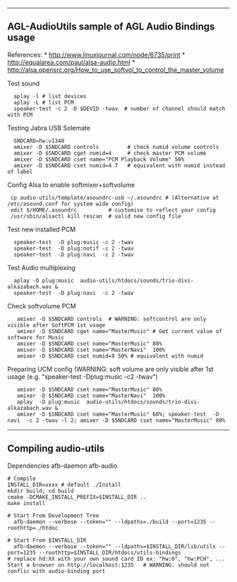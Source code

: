 ------------------------------------------------------------------------
AGL-AudioUtils sample of AGL Audio Bindings usage
------------------------------------------------------------------------
References:
    * http://www.linuxjournal.com/node/6735/print
    * http://equalarea.com/paul/alsa-audio.html
    * http://alsa.opensrc.org/How_to_use_softvol_to_control_the_master_volume

Test sound
```
  aplay -l # list devices
  aplay -L # list PCM
  speaker-test -c 2 -D $DEVID -twav  # number of channel should match with PCM
```

Testing Jabra USB Solemate
```
  SNDCARD=hw:v1340
  amixer -D $SNDCARD controls         # check numid volume controls
  amixer -D $SNDCARD cget numid=4     # check master PCM volume
  amixer -D $SNDCARD cset name="PCM Playback Volume" 50%
  amixer -D $SNDCARD cset numid=4 7   # equivalent with numid instead of label
```

Config Alsa to enable softmixer+softvolume
```
 cp audio-utils/template/asoundrc-usb ~/.asoundrc # (Alternative at /etc/asound.conf for system wide config)
 edit $/HOME/.asoundrc          # customise to reflect your config
 /usr/sbin/alsactl kill rescan  # valid new config file
```

Test new installed PCM
```
  speaker-test  -D plug:music -c 2 -twav
  speaker-test  -D plug:notif -c 2 -twav
  speaker-test  -D plug:navi  -c 2 -twav
```

Test Audio multiplexing
```
  aplay -D plug:music  audio-utils/htdocs/sounds/trio-divi-alkazabach.wav &
  speaker-test  -D plug:navi  -c 2 -twav
```

Check softvolume PCM
```
   amixer -D $SNDCARD controls  # WARNING: softcontrol are only visible after SoftPCM 1st usage
   amixer -D $SNDCARD cget name="MasterMusic" # Get current value of software for Music 
   amixer -D $SNDCARD cset name="MasterMusic" 80%
   amixer -D $SNDCARD cset name="MasterNavi"  100%
   amixer -D $SNDCARD cset numid=9 50% # equivalent with numid
```

Preparing UCM config (WARNING: soft volume are only visible after 1st usage (e.g. "speaker-test -Dplug:music -c2 -twav")
```
   amixer -D $SNDCARD cset name="MasterMusic" 80%
   amixer -D $SNDCARD cset name="MasterNavi"  100%
   aplay  -D plug:music  audio-utils/htdocs/sounds/trio-divi-alkazabach.wav &
   amixer -D $SNDCARD cset name="MasterMusic" 60%; speaker-test  -D navi  -c 2 -twav -l 2; amixer -D $SNDCARD cset name="MasterMusic" 80%
```


--------------------------------------------------------------------------------------------
  Compiling audio-utils
--------------------------------------------------------------------------------------------

Dependencies
  afb-daemon
  afb-audio

```
# Compile
INSTALL_DIR=xxxx # default ./Install
mkdir build; cd build
cmake -DCMAKE_INSTALL_PREFIX=$INSTALL_DIR ..
make install

# Start From Development Tree
  afb-daemon --verbose --token="" --ldpaths=./build --port=1235 --roothttp=./htdoc

# Start From $INSTALL_DIR
  afb-daemon --verbose --token="" --ldpaths=$INSTALL_DIR/lib/utils --port=1235 --roothttp=$INSTALL_DIR/htdocs/utils-bindings
# replace hd:XX with your own sound card ID ex: "hw:0", "hw:PCH", ...
Start a browser on http://localhost:1235   # WARNING: should not conflic with audio-binding port
```
